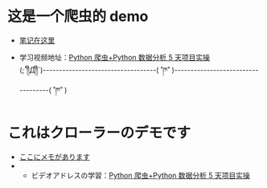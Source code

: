 # 这是一个爬虫的 demo

- [笔记在这里](./笔记.md)

* 学习视频地址：[Python 爬虫+Python 数据分析 5 天项目实操](https://www.bilibili.com/video/BV12E411A7ZQ?p=24&spm_id_from=333.1007.top_right_bar_window_history.content.click)  
  (;´༎ຶД༎ຶ`)-----------------------------------( ˚ཫ˚ )-----------------------------------( ˚ཫ˚ )


# これはクローラーのデモです
- [ここにメモがあります](./笔记.md)
- * ビデオアドレスの学習：[Python 爬虫+Python 数据分析 5 天项目实操](https://www.bilibili.com/video/BV12E411A7ZQ?p=24&spm_id_from=333.1007.top_right_bar_window_history.content.click)  